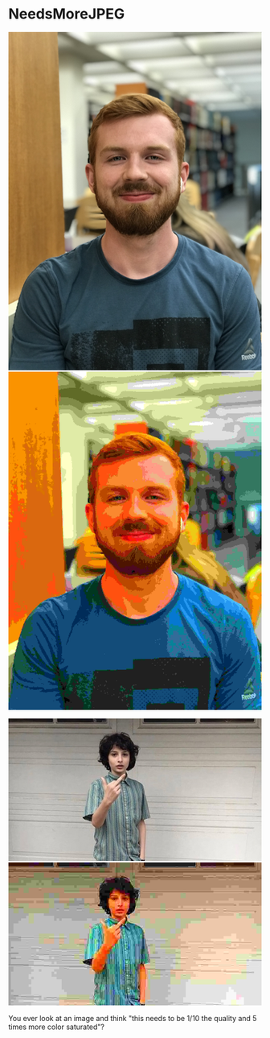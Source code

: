 # NeedsMoreJPEG

![](img/me.jpeg "Original") ![](img/profile.jpeg "Jpeg'ed")

![](img/mike.jpg "Original") ![](img/NeedsMore.jpeg "Jpeg'ed")

You ever look at an image and think "this needs to be 1/10 the quality and 5 times more color saturated"?
